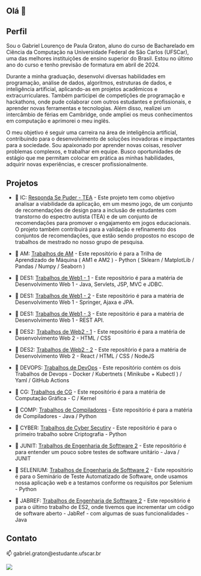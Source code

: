 ## Olá 👋

## Perfil

<p> Sou o Gabriel Lourenço de Paula Graton, aluno do curso de Bacharelado em Ciência da Computação na Universidade Federal de São Carlos (UFSCar), uma das melhores instituições de ensino superior do Brasil. Estou no último ano do curso e tenho previsão de formatura em abril de 2024. </p>

<p> Durante a minha graduação, desenvolvi diversas habilidades em programação, análise de dados, algoritmos, estruturas de dados, e inteligência artificial, aplicando-as em projetos acadêmicos e extracurriculares. Também participei de competições de programação e hackathons, onde pude colaborar com outros estudantes e profissionais, e aprender novas ferramentas e tecnologias. Além disso, realizei um intercâmbio de férias em Cambridge, onde ampliei os meus conhecimentos em computação e aprimorei o meu inglês. </p>

<p> O meu objetivo é seguir uma carreira na área de inteligência artificial, contribuindo para o desenvolvimento de soluções inovadoras e impactantes para a sociedade. Sou apaixonado por aprender novas coisas, resolver problemas complexos, e trabalhar em equipe. Busco oportunidades de estágio que me permitam colocar em prática as minhas habilidades, adquirir novas experiências, e crescer profissionalmente. </p>


## Projetos

- 🔭 IC: <a href="https://github.com/Notargg/responda_se_puder_tea" target="_blank">Responda Se Puder - TEA</a> - Este projeto tem como objetivo analisar a viabilidade da aplicação, em um mesmo jogo, de um conjunto de recomendações de design para a inclusão de estudantes com transtorno do espectro autista (TEA) e de um conjunto de recomendações para promover o engajamento em jogos educacionais. O projeto também contribuirá para a validação e refinamento dos conjuntos de recomendações, que estão sendo propostos no escopo de trabalhos de mestrado no nosso grupo de pesquisa.

- 🔭 AM: <a href="https://github.com/Notargg/AM" target="_blank">Trabalhos de AM</a> - Este repositório é para a Trilha de Aprendizado de Máquina ( AM1 e AM2 ) - Python ( Sklearn / MatplotLib / Pandas / Numpy / Seaborn )

- 🔭 DES1: <a href="https://github.com/Portix-S/DesWeb1" target="_blank">Trabalhos de Web1 - 1</a> - Este repositório é para a matéria de Desenvolvimento Web 1 - Java, Servlets, JSP, MVC e JDBC.
  
- 🔭 DES1: <a href="https://github.com/Arata2703/DesWeb1_2" target="_blank">Trabalhos de Web1 - 2</a> - Este repositório é para a matéria de Desenvolvimento Web 1 - Springer, Ajaxa e JPA.

- 🔭 DES1: <a href="https://github.com/Portix-S/DesWeb1_3" target="_blank">Trabalhos de Web1 - 3</a> - Este repositório é para a matéria de Desenvolvimento Web 1 - REST API.
  
- 🔭 DES2: <a href="https://github.com/Notargg/WEB2_2023-2" target="_blank">Trabalhos de Web2 - 1</a> - Este repositório é para a matéria de Desenvolvimento Web 2 - HTML / CSS

- 🔭 DES2: <a href="https://github.com/anaconrado/WEB2_projetoReact" target="_blank">Trabalhos de Web2 - 2</a> - Este repositório é para a matéria de Desenvolvimento Web 2 - React / HTML / CSS / NodeJS
  
- 🔭 DEVOPS: <a href="https://github.com/Notargg/DevOps_D" target="_blank">Trabalhos de DevOps</a> - Este repositório contém os dois Trabalhos de Devops - Docker / Kubertnets ( Minikube + Kubectl ) / Yaml / GitHub Actions
  
- 🔭 CG: <a href="https://github.com/Notargg/CG" target="_blank">Trabalhos de CG</a> - Este repositório é para a matéria de Computação Gráfica - C / Kernel

- 🔭 COMP: <a href="https://github.com/Notargg/COMP_24_1" target="_blank">Trabalhos de Compiladores</a> - Este repositório é para a matéria de Compiladores - Java / Python

- 🔭 CYBER: <a href="https://github.com/Notargg/Cyber_Crypto" target="_blank">Trabalhos de Cyber Secutiry</a> - Este repositório é para o primeiro trabalho sobre Criptografia - Python

- 🔭 JUNIT: <a href="https://github.com/Notargg/JUNIT" target="_blank">Trabalhos de Engenharia de Softtware 2</a> - Este repositório é para entender um pouco sobre testes de software unitário  - Java / JUNIT

- 🔭 SELENIUM: <a href="https://github.com/Portix-S/ES2-Seminario2" target="_blank">Trabalhos de Engenharia de Softtware 2</a> - Este repositório é para o Seminário de Teste Automatizado de Software, onde usamos nossa aplicação web e a testamos conforme os requisitos por Selenium - Python

- 🔭 JABREF: <a href="https://github.com/Portix-S/DC-UFSCar-ES2-202301-Grupo-CGRVV-" target="_blank">Trabalhos de Engenharia de Softtware 2</a> - Este repositório é para o último trabalho de ES2, onde tivemos que incrementar um código de software aberto - JabRef - com algumas de suas funcionalidades - Java

## Contato

<p> 📫 gabriel.graton@estudante.ufscar.br <p>
<a href="https://www.linkedin.com/in/ggraton" target="_blank"><img loading="lazy" src="https://img.shields.io/badge/-LinkedIn-%230077B5?style=for-the-badge&logo=linkedin&logoColor=white" target="_blank"></a>   

